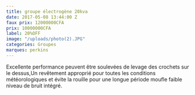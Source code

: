 ```yaml
---
title: groupe électrogène 20kva
date: 2017-05-08 13:44:00 Z
faux prix: 12000000CFA
prix: 10000000CFA
label: 20%OFF
image: "/uploads/photo(2).JPG"
categories: Groupes
marques: perkins
---
```


 Excellente performance  peuvent être soulevées de levage des crochets sur le dessus,Un revêtement approprié pour toutes les conditions météorologiques et évite la rouille pour une longue période moufle faible niveau de bruit intégré.